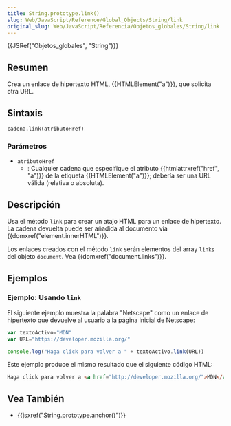 ```yaml
---
title: String.prototype.link()
slug: Web/JavaScript/Reference/Global_Objects/String/link
original_slug: Web/JavaScript/Referencia/Objetos_globales/String/link
---
```


{{JSRef("Objetos_globales", "String")}}

## Resumen

Crea un enlace de hipertexto HTML, {{HTMLElement("a")}}, que solicita otra URL.

## Sintaxis

```
cadena.link(atributoHref)
```

### Parámetros

- `atributoHref`
  - : Cualquier cadena que especifique el atributo {{htmlattrxref("href", "a")}} de la etiqueta {{HTMLElement("a")}}; debería ser una URL válida (relativa o absoluta).

## Descripción

Usa el método `link` para crear un atajo HTML para un enlace de hipertexto. La cadena devuelta puede ser añadida al documento vía {{domxref("element.innerHTML")}}.

Los enlaces creados con el método `link` serán elementos del array `links` del objeto `document`. Vea {{domxref("document.links")}}.

## Ejemplos

### Ejemplo: Usando `link`

El siguiente ejemplo muestra la palabra "Netscape" como un enlace de hipertexto que devuelve al usuario a la página inicial de Netscape:

```js
var textoActivo="MDN"
var URL="https://developer.mozilla.org/"

console.log("Haga click para volver a " + textoActivo.link(URL))
```

Este ejemplo produce el mismo resultado que el siguiente código HTML:

```html
Haga click para volver a <a href="http://developer.mozilla.org/">MDN</a>
```

## Vea También

- {{jsxref("String.prototype.anchor()")}}

